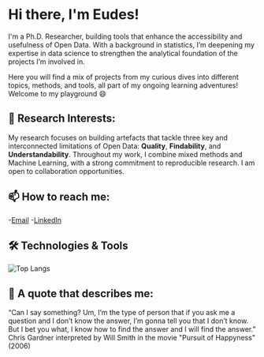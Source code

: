# Hi there, I'm Eudes! 
I'm a Ph.D. Researcher, building tools that enhance the accessibility and usefulness of Open Data. With a background in statistics, I’m deepening my expertise in data science to strengthen the analytical foundation of the projects I’m involved in. 

Here you will find a mix of projects from my curious dives into different topics, methods, and tools, all part of my ongoing learning adventures! Welcome to my playground 😄

## 🌱 Research Interests: 
My research focuses on building artefacts that tackle three key and interconnected limitations of Open Data: **Quality**, **Findability**, and **Understandability**. Throughout my work, I combine mixed methods and Machine Learning, with a strong commitment to reproducible research. I am open to collaboration opportunities.

## 📫 How to reach me: 
-[Email](mailto:eudes1adiba11@gmail.com) 
-[LinkedIn](https://www.linkedin.com/in/eudes-adiba/)


## 🛠️ Technologies & Tools
![Top Langs](https://github-readme-stats.vercel.app/api/top-langs/?username=ameudes&layout=compact&theme=radical)



## 💬 A quote that describes me:  
“Can I say something? Um, I’m the type of person that if you ask me a question and I don’t know the answer, I’m gonna tell you that I don’t know. But I bet you what, I know how to find the answer and I will find the answer.” Chris Gardner interpreted by Will Smith in the movie "Pursuit of Happyness" (2006)

